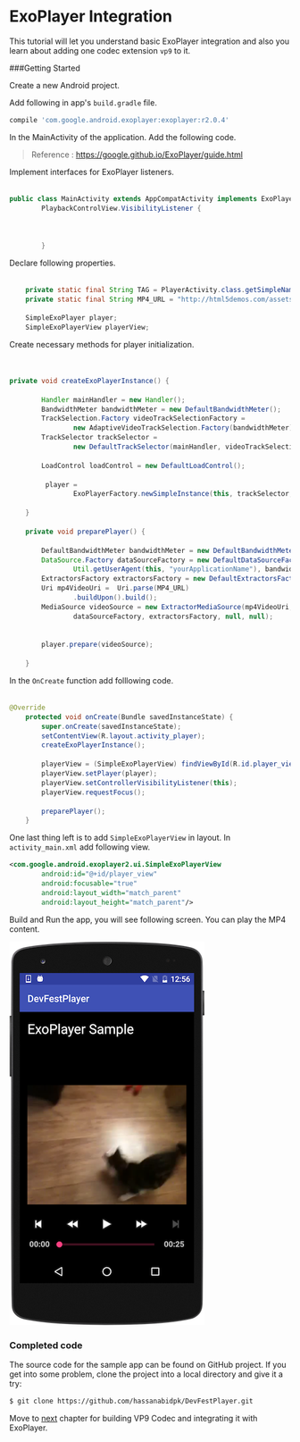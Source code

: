 # ExoPlayer Integration

This tutorial will let you understand basic ExoPlayer integration and also you learn about adding one codec extension `vp9` to it. 


###Getting Started

Create a new Android project.

Add following in app's `build.gradle` file.


```bash
compile 'com.google.android.exoplayer:exoplayer:r2.0.4'
```

In the MainActivity of the application. Add the following code.


> Reference : https://google.github.io/ExoPlayer/guide.html

Implement interfaces for ExoPlayer listeners.

```java

public class MainActivity extends AppCompatActivity implements ExoPlayer.EventListener,
        PlaybackControlView.VisibilityListener {
        
        
        
        }

```

Declare following properties. 


```java

    private static final String TAG = PlayerActivity.class.getSimpleName();
    private static final String MP4_URL = "http://html5demos.com/assets/dizzy.mp4";

    SimpleExoPlayer player;
    SimpleExoPlayerView playerView;

```

Create necessary methods for player initialization.


```java


private void createExoPlayerInstance() {

        Handler mainHandler = new Handler();
        BandwidthMeter bandwidthMeter = new DefaultBandwidthMeter();
        TrackSelection.Factory videoTrackSelectionFactory =
                new AdaptiveVideoTrackSelection.Factory(bandwidthMeter);
        TrackSelector trackSelector =
                new DefaultTrackSelector(mainHandler, videoTrackSelectionFactory);

        LoadControl loadControl = new DefaultLoadControl();

         player =
                ExoPlayerFactory.newSimpleInstance(this, trackSelector, loadControl);

    }

    private void preparePlayer() {

        DefaultBandwidthMeter bandwidthMeter = new DefaultBandwidthMeter();
        DataSource.Factory dataSourceFactory = new DefaultDataSourceFactory(this,
                Util.getUserAgent(this, "yourApplicationName"), bandwidthMeter);
        ExtractorsFactory extractorsFactory = new DefaultExtractorsFactory();
        Uri mp4VideoUri =  Uri.parse(MP4_URL)
                .buildUpon().build();
        MediaSource videoSource = new ExtractorMediaSource(mp4VideoUri,
                dataSourceFactory, extractorsFactory, null, null);


        player.prepare(videoSource);

    }

```

In the `OnCreate` function add folllowing code.

```java

@Override
    protected void onCreate(Bundle savedInstanceState) {
        super.onCreate(savedInstanceState);
        setContentView(R.layout.activity_player);
        createExoPlayerInstance();

        playerView = (SimpleExoPlayerView) findViewById(R.id.player_view);
        playerView.setPlayer(player);
        playerView.setControllerVisibilityListener(this);
        playerView.requestFocus();

        preparePlayer();
    }


```


One last thing left is to add `SimpleExoPlayerView` in layout.
In `activity_main.xml` add following view.

```xml
<com.google.android.exoplayer2.ui.SimpleExoPlayerView
        android:id="@+id/player_view"
        android:focusable="true"
        android:layout_width="match_parent"
        android:layout_height="match_parent"/>


```

Build and Run the app, you will see following screen. You can play the MP4 content.

![ExoPlayer Sample](images/exoplayer_screen_10.png)



### Completed code 
The source code for the sample app can be found on GitHub project. If you get into some problem, clone the project into a local directory and give it a try:

```bash
$ git clone https://github.com/hassanabidpk/DevFestPlayer.git
```

Move to [next](build_vp9_extension_codec.md) chapter for building VP9 Codec and integrating it with ExoPlayer.




